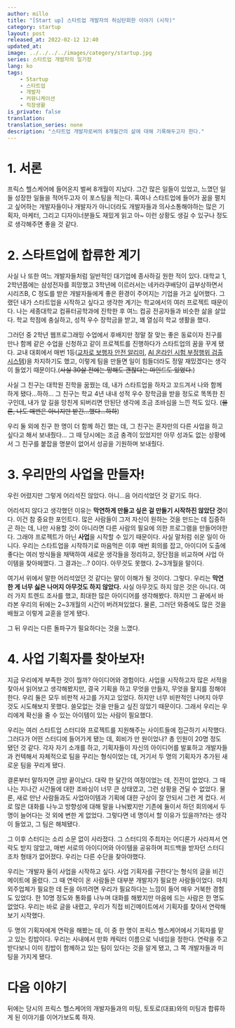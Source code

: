 ```yaml
---
author: millo
title: "[Start up] 스타트업 개발자의 허심탄회한 이야기 (시작)"
category: startup
layout: post
released_at: 2022-02-12 12:40
updated_at:
image: ../../../../images/category/startup.jpg
series: 스타트업 개발자의 일기장
lang: ko
tags:
    - Startup
    - 스타트업
    - 개발자
    - 커뮤니케이션
    - 직장생활
is_private: false
translation:
translation_series: none
description: "스타트업 개발자로써의 8개월간의 삶에 대해 기록해두고자 한다."
---
```


# 1. 서론

프릭스 헬스케어에 들어온지 벌써 8개월이 지났다. 그간 많은 일들이 있었고, 느꼈던 일들 성장한 일들을 적어두고자 이 포스팅을 적는다. 혹여나 스타트업에 들어가 꿈을 펼치고 싶어하는 개발자들이나 개발자가 아니더라도 개발자들과 의사소통해야하는 많은 기획자, 마케터, 그리고 디자이너분들도 재밌게 읽고 아~ 이런 상황도 생길 수 있구나 정도로 생각해주면 좋을 것 같다.

# 2. 스타트업에 합류한 계기

사실 나 또한 여느 개발자들처럼 일반적인 대기업에 종사하길 원한 적이 있다. 대학교 1, 2학년쯤에는 삼성전자를 희망했고 3학년에 이르러서는 네카라쿠배당이 급부상하면서 시리즈B, C 정도를 받은 개발자들에게 좋은 환경이 주어지는 기업을 가고 싶어했다. 그랬던 내가 스타트업을 시작하고 싶다고 생각한 계기는 학교에서의 여러 프로젝트 때문이다. 나는 세종대학교 컴퓨터공학과에 진학한 후 여느 컴공 전공자들과 비슷한 삶을 살았다. 학교 학점에 충실하고, 성적 우수 장학금을 받고, 꽤 열심히 학교 생활을 했다.

그러던 중 2학년 웹프로그래밍 수업에서 후배지만 정말 잘 맞는 좋은 동료이자 친구를 만나 함께 같은 수업을 신청하고 같이 프로젝트를 진행하다가 스타트업의 꿈을 꾸게 됐다. 교내 대회에서 매번 1등([교차로 보행자 안전 알리미](https://www.notion.so/2020-03-2020-06-9293a13414f54352bd8823215ba3ca5d), [AI 온라인 시험 부정행위 검출 시스템](https://www.notion.so/AI-2020-09-2020-12-642af9f760ce425b9324004d2187d808))을 차지하기도 했고, 이렇게 팀을 만들면 일이 힘들더라도 정말 재밌겠다는 생각이 들었기 때문이다.(~~사실 30살 전에는 망해도 괜찮다는 마인드도 있었다.~~)

사실 그 친구는 대학원 진학을 꿈꿨는 데, 내가 스타트업을 하자고 꼬드겨서 나와 함께 하게 됐다...하하... 그 친구는 학교 4년 내내 성적 우수 장학금을 받을 정도로 똑똑한 친구인데, 내가 앞 길을 망친게 되버리면 안된단 생각에 조금 조바심을 느낀 적도 있다. (~~물론, 나도 매번은 아니지만 받긴...했다...하하~~)

우리 둘 외에 친구 한 명이 더 함께 하긴 했는 데, 그 친구는 혼자만의 다른 사업을 하고 싶다고 해서 보내줬다... 그 때 당시에는 조금 충격이 있었지만 아무 성과도 없는 상황에서 그 친구를 붙잡을 명분이 없어서 성공을 기원하며 보내줬다.

# 3. 우리만의 사업을 만들자!

우린 어렸지만 그렇게 어리석진 않았다. 아니...음 어리석었던 것 같기도 하다.

어리석지 않다고 생각했던 이유는 **막연하게 만들고 싶은 걸 만들기 시작하진 않았단 것**이다. 이건 참 중요한 포인트다. 많은 사람들이 그저 자신이 원하는 것을 만드는 데 집중하곤 하는 데, 나만 사용할 것이 아니라면 다른 사람의 필요에 의한 프로그램을 만들어야한다. 그래야 프로젝트가 아닌 **사업**을 시작할 수 있기 때문이다. 사실 말처럼 쉬운 일이 아니다. 우리는 스타트업을 시작하기로 마음먹은 이후 매번 회의를 잡고, 아이디어 도출에 좋다는 여러 방식들을 채택하여 새로운 생각들을 정리하고, 장단점을 비교하며 사업 아이템을 찾아헤맸다. 그 결과는...? 0이다. 아무것도 못했다. 2~3개월을 말이다.

여기서 위에서 말한 어리석었던 것 같다는 말이 이해가 될 것이다. 그렇다. 우리는 **막연한 게 너무 싫은 나머지 아무것도 하지 않았다.** 사실 아무것도 하지 않은 것은 아니다. 여러 가지 트렌드 조사를 했고, 최대한 많은 아이디어를 생각해봤다. 하지만 그 끝에서 바라본 우리의 뒤에는 2~3개월의 시간이 버려져있었다. 물론, 그러던 와중에도 많은 것을 배웠고 이렇게 교훈을 얻게 됐다.

그 뒤 우리는 다른 돌파구가 필요하다는 것을 느꼈다.

# 4. 사업 기획자를 찾아보자!

지금 우리에게 부족한 것이 뭘까? 아이디어와 경험이다. 사업을 시작하고자 많은 서적을 찾아서 읽어보고 생각해봤지만, 결국 기획을 하고 무엇을 만들지, 무엇을 팔지를 정해야 한다. 우리 둘은 모두 비판적 사고를 가지고 있었다. 하지만 너무 비판적인 나머지 아무것도 시도해보지 못했다. 쓸모없는 것을 만들고 싶진 않았기 때문이다. 그래서 우리는 우리에게 확신을 줄 수 있는 아이템이 있는 사람이 필요했다.

우리는 여러 스타트업 스터디와 프로젝트를 지원해주는 사이트들에 접근하기 시작했다. 그러다가 어떤 스터디에 들어가게 됐는 데, 회비가 만 원이었나? 총 인원이 20명 정도 됐던 것 같다. 각자 자기 소개를 하고, 기획자들이 자신의 아이디어를 발표하고 개발자들과 컨텍해서 자체적으로 팀을 꾸리는 형식이었는 데, 거기서 두 명의 기획자가 추가된 새로운 팀을 꾸리게 됐다.

결론부터 말하자면 금방 끝이났다. 대략 한 달간의 여정이었는 데, 진전이 없었다. 그 때 나는 지나간 시간들에 대한 조바심이 너무 큰 상태였고, 그런 상황을 견딜 수 없었다. 물론, 새로 만난 사람들과도 사업아이템과 기획에 대한 구상이 잘 안되서 그런 게 컸다. 서로 많은 대화를 나누고 방향성에 대해 말을 나눠봤지만 기존에 둘이서 하던 회의에서 두 명이 늘어다는 것 외에 변한 게 없었다. 그렇다면 네 명이서 할 이유가 있을까?라는 생각이 들었고, 그 팀은 해체됐다.

그 이후 스터디는 소리 소문 없이 사라졌다. 그 스터디의 주최자는 어디론가 사라져서 연락도 받지 않았고, 매번 서로의 아이디어와 아이템을 공유하며 피드백을 받자던 스터디조차 형태가 없어졌다. 우리는 다른 수단을 찾아야했다.

우리는 '개발자 둘이 사업을 시작하고 싶다. 사업 기획자를 구한다'는 형식의 글을 비긴메이트에 올렸다. 그 때 연락이 온 사람들은 대부분 개발자가 필요한 사람들이었다. 마치 외주업체가 필요한 데 돈을 아끼려면 우리가 필요하다는 느낌이 들어 매우 거북한 경험도 있었다. 한 10명 정도와 통화를 나누며 대화를 해봤지만 마음에 드는 사람은 한 명도 없었다. 우리는 바로 글을 내렸고, 우리가 직접 비긴메이트에서 기획자를 찾아서 연락해보기 시작했다.

두 명의 기획자에게 연락을 해봤는 데, 이 중 한 명이 프릭스 헬스케어에서 기획자를 맡고 있는 킹밥이다. 우리는 사내에서 만화 캐릭터 이름으로 닉네임을 정한다. 연락을 주고받다보니 이미 킹밥이 함께하고 있는 팀이 있다는 것을 알게 됐고, 그 쪽 개발자들과 미팅을 가지게 됐다.

# 다음 이야기

뒤에는 당시의 프릭스 헬스케어의 개발자들과의 미팅, 토토로(대표)와의 미팅과 합류하게 된 이야기를 이어가보도록 하자.
